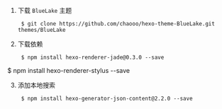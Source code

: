 1. 下载 `BlueLake` 主题

		$ git clone https://github.com/chaooo/hexo-theme-BlueLake.git themes/BlueLake
2. 下载依赖

		$ npm install hexo-renderer-jade@0.3.0 --save
$ npm install hexo-renderer-stylus --save

3. 添加本地搜索

		$ npm install hexo-generator-json-content@2.2.0 --save